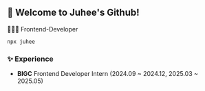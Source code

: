 ## 🙌 Welcome to Juhee's Github!

👩🏻‍💻 Frontend-Developer 
```
npx juhee
```

### ✨ Experience
- **BIGC** Frontend Developer Intern (2024.09 ~ 2024.12, 2025.03 ~ 2025.05)
